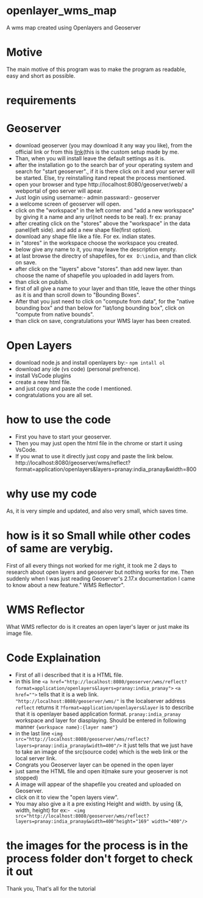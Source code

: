 # openlayer_wms_map
A wms map created using  Openlayers and Geoserver
# Motive
The main motive of this program was to make the program as readable, easy and short as possible.
# requirements
# Geoserver
* download geoserver (you may download it any way you like), from the official link or from this [link](https://drive.google.com/file/d/1PkcyuIdH2vNFGb9rx1GofMHTDDhvzOx_/view?usp=sharing)(this is the custom setup made by me.
* Than, when you will install leave the default settings as it is. 
* after the installation go to the search bar of your operating system and search for "start geoserver"., if it is there click on it and your server will be started. Else, try reinstalling itand repeat the process mentioned.
* open your browser and type http://localhost:8080/geoserver/web/ a webportal of geo server will apear.
* Just login using    username:- admin     passward:- geoserver
* a welcome screen of geoserver will open.
* click on the "workspace" in the left corner and "add a new workspace" by giving it a name and any url(not needs to be real). fr ex: pranay
* after creating click on the "stores" above the "workspace" in the data panel(left side). and add a new shape file(first option).
* download any shape file like a file. For ex. indian states.
* in "stores" in the workspace choose the workspace you created.
* below give any name to it, you may leave the description empty.
* at last browse the directry of shapefiles, for ex ``` D:\india```, and than click on save.
* after click on the "layers" above "stores". than add new layer. than choose the name of shapefile you uploaded in add layers from.
* than click on publish.
* first of all give a name to your layer and than title, leave the other things as it is and than scroll down to "Bounding Boxes".
* After that you just need to click on "compute from data", for the "native bounding box" and than below for "lat/long bounding box", click on "compute from native bounds".
* than click on save, congratulations your WMS layer has been created.
# Open Layers
* download node.js and install openlayers by:-
``` npm intall ol ```
* download any ide (vs code) (personal prefrence).
* install VsCode plugins
* create a new html file.
* and just copy and paste the code I mentioned.
* congratulations you are all set.
# how to use the code
* First you have to start your geoserver.
* Then you may just open the html file in the chrome or start it using VsCode.
* If you wnat to use it directly just copy and paste the link below.
http://localhost:8080/geoserver/wms/reflect?format=application/openlayers&layers=pranay:india_pranay&width=800
# why use my code
As, it is very simple and updated, and also very small, which saves time.
# how is it so Small while other codes of same are verybig.
First of all every things not worked for me right, it took me 2 days to research about open layers and geoserver but nothing works for me. Then suddenly when I was just reading Geoserver's 2.17.x documentation I came to know about a new feature." WMS Reflector".
# WMS Reflector
What WMS reflector do is it creates an open layer's layer or just make its image file.

# Code Explaination
* First of all i described that it is a HTML file.
* in this line ``` <a href="http://localhost:8080/geoserver/wms/reflect?format=application/openlayers&layers=pranay:india_pranay"> ```
``` <a href=""> ``` tells that it is a web link.
``` "http://localhost:8080/geoserver/wms/" ``` is the localserver address
``` reflect ``` returns it 
``` ?format=application/openlayers&layer ``` is to describe that it is openlayer based application format.
``` pranay:india_pranay ``` workspace and layer for diasplaying. Should be entered in following manner
                              ``` {workspace name}:{layer name"} ```
* in the last line ``` <img src="http://localhost:8080/geoserver/wms/reflect?layers=pranay:india_pranay&width=400"/> ```
it just tells that we just have to take an image of the src(source code) which is the web link or the local server link.
* Congrats you Geoserver layer can be opened in the open layer
* just same the HTML file and open it(make sure your geoserver is not stopped)
* A image will appear of the shapefile you created and uploaded on Geoserver.
* click on it to view the "open layers view".
* You may also give a it a pre existing Height and width. by using {&, width, height)
for ex:- ```  <img src="http://localhost:8080/geoserver/wms/reflect?layers=pranay:india_pranay&width=400"height="169" width="400"/> ```

# the images for the process is in the process folder don't forget to check it out

Thank you, 
That's all for the tutorial

  

